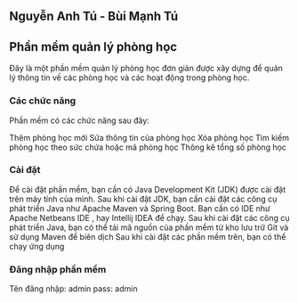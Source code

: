 ## Nguyễn Anh Tú - Bùi Mạnh Tú

## Phần mềm quản lý phòng học
Đây là một phần mềm quản lý phòng học đơn giản được xây dựng để quản lý thông tin về các phòng học và các hoạt động trong phòng học.

### Các chức năng
Phần mềm có các chức năng sau đây:

Thêm phòng học mới
Sửa thông tin của phòng học
Xóa phòng học
Tìm kiếm phòng học theo sức chứa hoặc mã phòng học
Thông kê tổng số phòng học

### Cài đặt
Để cài đặt phần mềm, bạn cần có Java Development Kit (JDK) được cài đặt trên máy tính của mình. 
Sau khi cài đặt JDK, bạn cần cài đặt các công cụ phát triển Java như Apache Maven và Spring Boot.
Bạn cần có IDE như Apache Netbeans IDE , hay Intellij IDEA để chạy.
Sau khi cài đặt các công cụ phát triển Java, bạn có thể tải mã nguồn của phần mềm từ kho lưu trữ Git và sử dụng Maven để biên dịch
Sau khi cài đặt các phần mềm trên, bạn có thể chạy ứng dụng

### Đăng nhập phần mềm
Tên đăng nhập: admin
pass: admin




